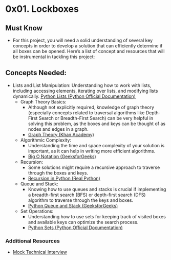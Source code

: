 # 0x01. Lockboxes

## Must Know
* For this project, you will need a solid understanding of several key concepts in order to develop a solution that can efficiently determine if all boxes can be opened. Here’s a list of concept and resources that will be instrumental in tackling this project:
## Concepts Needed:
* Lists and List Manipulation:
    Understanding how to work with lists, including accessing elements, iterating over lists, and modifying lists dynamically.
    [Python Lists (Python Official Documentation)](https://docs.python.org/3/tutorial/datastructures.html)
    * Graph Theory Basics:
        * Although not explicitly required, knowledge of graph theory (especially concepts related to traversal algorithms like Depth-First Search or Breadth-First Search) can be very helpful in solving this problem, as the boxes and keys can be thought of as nodes and edges in a graph.
        * [Graph Theory (Khan Academy)](https://www.khanacademy.org/computing/computer-science/algorithms/graph-representation/a/representing-graphs)
    * Algorithmic Complexity:
        * Understanding the time and space complexity of your solution is important, as it can help in writing more efficient algorithms.
        * [Big O Notation (GeeksforGeeks)](https://www.geeksforgeeks.org/asymptotic-notation-and-analysis-based-on-input-size-of-algorithms/)
    * Recursion:
        * Some solutions might require a recursive approach to traverse through the boxes and keys.
        * [Recursion in Python (Real Python)](https://realpython.com/python-recursion/)
    * Queue and Stack:
        * Knowing how to use queues and stacks is crucial if implementing a breadth-first search (BFS) or depth-first search (DFS) algorithm to traverse through the keys and boxes.
        * [Python Queue and Stack (GeeksforGeeks)]()
    * Set Operations:
        * Understanding how to use sets for keeping track of visited boxes and available keys can optimize the search process.
        * [Python Sets (Python Official Documentation)](https://www.geeksforgeeks.org/queue-in-python/)

### Additional Resources
* [Mock Technical Interview](https://www.youtube.com/watch?feature=shared&v=V8DGdPkBBxg)
